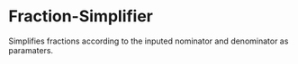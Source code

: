 # Fraction-Simplifier
Simplifies fractions according to the inputed nominator and denominator as paramaters.
